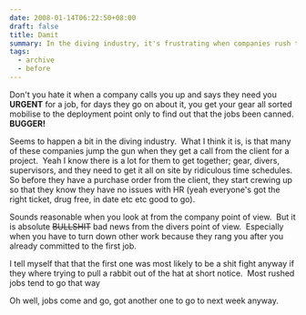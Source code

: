```yaml
---
date: 2008-01-14T06:22:50+08:00
draft: false
title: Damit
summary: In the diving industry, it's frustrating when companies rush to secure divers for urgent projects, only to cancel the job at the last minute. While it makes sense from a company’s perspective, it’s a hassle for divers who’ve already turned down other work. Sometimes, rushed jobs are just a sign of trouble ahead.
tags:
  - archive
  - before
---
```


Don't you hate it when a company calls you up and says they need you **URGENT** for a job, for days they go on about it, you get your gear all sorted mobilise to the deployment point only to find out that the jobs been canned.  **BUGGER!**

Seems to happen a bit in the diving industry.  What I think it is, is that many of these companies jump the gun when they get a call from the client for a project.  Yeah I know there is a lot for them to get together; gear, divers, supervisors, and they need to get it all on site by ridiculous time schedules.  So before they have a purchase order from the client, they start crewing up so that they know they have no issues with HR (yeah everyone's got the right ticket, drug free, in date etc etc good to go).

Sounds reasonable when you look at from the company point of view.  But it is absolute ~~BULLSHIT~~ bad news from the divers point of view.  Especially when you have to turn down other work because they rang you after you already committed to the first job.

I tell myself that that the first one was most likely to be a shit fight anyway if they where trying to pull a rabbit out of the hat at short notice.  Most rushed jobs tend to go that way

Oh well, jobs come and go, got another one to go to next week anyway.
